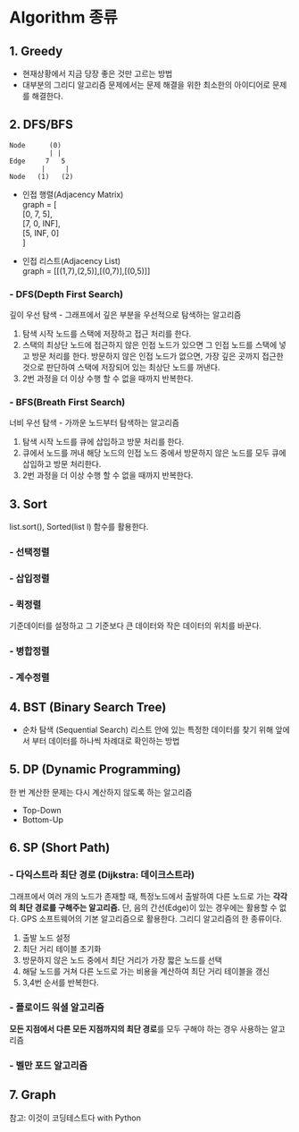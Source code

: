 # Algorithm 종류
## 1. Greedy
- 현재상황에서 지금 당장 좋은 것만 고르는 방법
- 대부분의 그리디 알고리즘 문제에서는 문제 해결을 위한 최소한의 아이디어로 문제를 해결한다.
## 2. DFS/BFS
    Node      (0)
              | |
    Edge     7   5
            |     |
    Node   (1)   (2)

- 인접 행렬(Adjacency Matrix)  
graph = [  
    [0, 7, 5],  
    [7, 0, INF],  
    [5, INF, 0]  
]

- 인접 리스트(Adjacency List)  
graph = [[(1,7),(2,5)],[(0,7)],[(0,5)]]

### - DFS(Depth First Search)
깊이 우선 탐색 - 그래프에서 깊은 부분을 우선적으로 탐색하는 알고리즘
1. 탐색 시작 노드를 스택에 저장하고 접근 처리를 한다.
2. 스택의 최상단 노드에 접근하지 않은 인접 노드가 있으면 그 인접 노드를 스택에 넣고 방문 처리를 한다. 방문하지 않은 인접 노드가 없으면, 가장 깊은 곳까지 접근한 것으로 판단하여 스택에 저장되어 있는 최상단 노드를 꺼낸다.
3. 2번 과정을 더 이상 수행 할 수 없을 때까지 반복한다.

### - BFS(Breath First Search)
너비 우선 탐색 - 가까운 노드부터 탐색하는 알고리즘
1. 탐색 시작 노드를 큐에 삽입하고 방문 처리를 한다.
2. 큐에서 노드를 꺼내 해당 노드의 인접 노드 중에서 방문하지 않은 노드를 모두 큐에 삽입하고 방문 처리한다.
3. 2번 과정을 더 이상 수행 할 수 없을 때까지 반복한다.

## 3. Sort
list.sort(), Sorted(list l) 함수를 활용한다.

### - 선택정렬

### - 삽입정렬

### - 퀵정렬
기준데이터를 설정하고 그 기준보다 큰 데이터와 작은 데이터의 위치를 바꾼다.

### - 병합정렬

### - 계수정렬

## 4. BST (Binary Search Tree)
- 순차 탐색 (Sequential Search)
리스트 안에 있는 특정한 데이터를 찾기 위해 앞에서 부터 데이터를 하나씩 차례대로 확인하는 방법


  
## 5. DP (Dynamic Programming)
한 번 계산한 문제는 다시 계산하지 않도록 하는 알고리즘
- Top-Down
- Bottom-Up

    
## 6. SP (Short Path)
### - 다익스트라 최단 경로 (Dijkstra: 데이크스트라)
그래프에서 여러 개의 노드가 존재할 때, 특정노드에서 출발하여 다른 노드로 가는 **각각의 최단 경로를 구해주는 알고리즘.** 단, 음의 간선(Edge)이 있는 경우에는 활용할 수 없다. GPS 소프트웨어의 기본 알고리즘으로 활용한다.
그리디 알고리즘의 한 종류이다.

1. 출발 노드 설정
2. 최단 거리 테이블 초기화
3. 방문하지 않은 노드 중에서 최단 거리가 가장 짧은 노드를 선택
4. 해달 노드를 거쳐 다른 노드로 가는 비용을 계산하여 최단 거리 테이블을 갱신
5. 3,4번 순서를 반복한다.


### - 플로이드 워셜 알고리즘
**모든 지점에서 다른 모든 지점까지의 최단 경로**를 모두 구해야 하는 경우 사용하는 알고리즘

### - 벨만 포드 알고리즘



## 7. Graph


  

참고: 이것이 코딩테스트다 with Python

